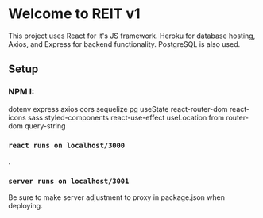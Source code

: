 # Welcome to REIT v1

This project uses React for it's JS framework. Heroku for database hosting, Axios, and Express for backend functionality. PostgreSQL is also used. 

## Setup

### NPM I:
dotenv
express
axios
cors
sequelize
pg
useState
react-router-dom
react-icons
sass
styled-components
react-use-effect
useLocation from router-dom
query-string


### `react runs on localhost/3000`

.

### `server runs on localhost/3001`

Be sure to make server adjustment to proxy in package.json when deploying. 